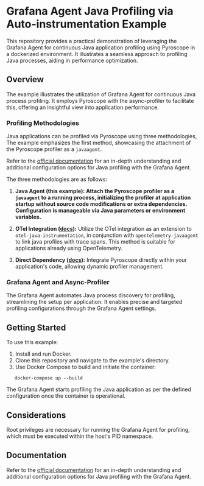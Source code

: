 # Grafana Agent Java Profiling via Auto-instrumentation Example

This repository provides a practical demonstration of leveraging the Grafana Agent for continuous Java application profiling using Pyroscope in a dockerized environment. It illustrates a seamless approach to profiling Java processes, aiding in performance optimization.

## Overview

The example illustrates the utilization of Grafana Agent for continuous Java process profiling. It employs Pyroscope with the async-profiler to facilitate this, offering an insightful view into application performance.

### Profiling Methodologies

Java applications can be profiled via Pyroscope using three methodologies, The example emphasizes the first method, showcasing the attachment of the Pyroscope profiler as a `javaagent`. 

Refer to the [official documentation](https://grafana.com/docs/pyroscope/latest/configure-client/grafana-agent/java/) for an in-depth understanding and additional configuration options for Java profiling with the Grafana Agent.

The three methodologies are as follows:

1. **Java Agent (this example): Attach the Pyroscope profiler as a `javaagent` to a running process, initializing the profiler at application startup without source code modifications or extra dependencies. Configuration is manageable via Java parameters or environment variables.**

2. **OTel Integration ([docs](https://grafana.com/docs/pyroscope/next/configure-client/trace-span-profiles/java-span-profiles/)):** Utilize the OTel integration as an extension to `otel-java-instrumentation`, in conjunction with `opentelemetry-javaagent` to link java profiles with trace spans. This method is suitable for applications already using OpenTelemetry.

3. **Direct Dependency ([docs](https://grafana.com/docs/pyroscope/next/configure-client/language-sdks/java/)):** Integrate Pyroscope directly within your application's code, allowing dynamic profiler management.


### Grafana Agent and Async-Profiler

The Grafana Agent automates Java process discovery for profiling, streamlining the setup per application. It enables precise and targeted profiling configurations through the Grafana Agent settings.

## Getting Started

To use this example:

1. Install and run Docker.
2. Clone this repository and navigate to the example's directory.
3. Use Docker Compose to build and initiate the container:

```shell
   docker-compose up --build
```

The Grafana Agent starts profiling the Java application as per the defined configuration once the container is operational.

## Considerations
Root privileges are necessary for running the Grafana Agent for profiling, which must be executed within the host's PID namespace.

## Documentation
Refer to the [official documentation](https://grafana.com/docs/pyroscope/latest/configure-client/grafana-agent/java/) for an in-depth understanding and additional configuration options for Java profiling with the Grafana Agent.